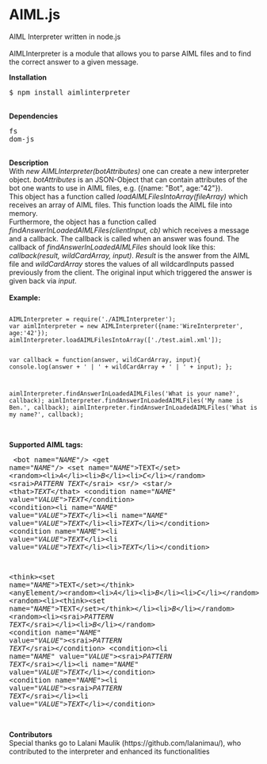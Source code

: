 AIML.js
=======

AIML Interpreter written in node.js<br/>
<br/>
AIMLInterpreter is a module that allows you to parse AIML files and to find the correct answer to a given message.<br/>

<b>Installation</b>
<pre>$ npm install aimlinterpreter</pre>
<br/>
<b>Dependencies</b><pre>
fs
dom-js</pre>
<br/>
<b>Description</b><br/>
With <i>new AIMLInterpreter(botAttributes)</i> one can create a new interpreter object. <i>botAttributes</i> is an JSON-Object that 
can contain attributes of the bot one wants to use in AIML files, e.g. ({name: "Bot", age:"42"}).<br/>
This object has a function called <i>loadAIMLFilesIntoArray(fileArray)</i> which receives an array of AIML files. 
This function loads the AIML file into memory.<br/>
Furthermore, the object has a function called <i>findAnswerInLoadedAIMLFiles(clientInput, cb)</i> which receives 
a message and a callback. The callback is called when an answer was found. 
The callback of <i>findAnswerInLoadedAIMLFiles</i> should look like this: <i>callback(result, wildCardArray, input)</i>.
<i>Result</i> is the answer from the AIML file and <i>wildCardArray</i> stores the values of all wildcardInputs passed previously from the client. The original input which triggered the answer is given back via <i>input</i>.	
<br/><br/>
<b>Example:</b><br/>
<pre><code>
AIMLInterpreter = require('./AIMLInterpreter');
var aimlInterpreter = new AIMLInterpreter({name:'WireInterpreter', age:'42'});
aimlInterpreter.loadAIMLFilesIntoArray(['./test.aiml.xml']);

var callback = function(answer, wildCardArray, input){
    console.log(answer + ' | ' + wildCardArray + ' | ' + input);
};

aimlInterpreter.findAnswerInLoadedAIMLFiles('What is your name?', callback);
aimlInterpreter.findAnswerInLoadedAIMLFiles('My name is Ben.', callback);
aimlInterpreter.findAnswerInLoadedAIMLFiles('What is my name?', callback);
</code></pre><br/>
<b>Supported AIML tags:</b><pre>
&lt;bot name="<i>NAME</i>"/>
&lt;get name="<i>NAME</i>"/>
&lt;set name="<i>NAME</i>">TEXT&lt;/set>
&lt;random>&lt;li><i>A</i>&lt;/li>&lt;li><i>B</i>&lt;/li>&lt;li><i>C</i>&lt;/li>&lt;/random>
&lt;srai><i>PATTERN TEXT</i>&lt;/srai>
&lt;sr/>
&lt;star/>
&lt;that><i>TEXT</i>&lt;/that>
&lt;condition name="<i>NAME</i>" value="<i>VALUE</i>"><i>TEXT</i>&lt;/condition>
&lt;condition>&lt;li name="<i>NAME</i>" value="<i>VALUE</i>"><i>TEXT</i>&lt;/li>&lt;li name="<i>NAME</i>" value="<i>VALUE</i>"><i>TEXT</i>&lt;/li>&lt;li><i>TEXT</i>&lt;/li>&lt;/condition>
&lt;condition name="<i>NAME</i>">&lt;li value="<i>VALUE</i>"><i>TEXT</i>&lt;/li>&lt;li value="<i>VALUE</i>"><i>TEXT</i>&lt;/li>&lt;li><i>TEXT</i>&lt;/li>&lt;/condition>

&lt;think>&lt;set name="<i>NAME</i>">TEXT&lt;/set>&lt;/think>
&lt;anyElement/>&lt;random>&lt;li><i>A</i>&lt;/li>&lt;li><i>B</i>&lt;/li>&lt;li><i>C</i>&lt;/li>&lt;/random>&lt;anyElement/>
&lt;random>&lt;li>&lt;think>&lt;set name="<i>NAME</i>">TEXT&lt;/set>&lt;/think>&lt;/li>&lt;li><i>B</i>&lt;/li>&lt;/random>
&lt;random>&lt;li>&lt;srai><i>PATTERN TEXT</i>&lt;/srai>&lt;/li>&lt;li><i>B</i>&lt;/li>&lt;/random>
&lt;condition name="<i>NAME</i>" value="<i>VALUE</i>">&lt;srai><i>PATTERN TEXT</i>&lt;/srai>&lt;/condition>
&lt;condition>&lt;li name="<i>NAME</i>" value="<i>VALUE</i>">&lt;srai><i>PATTERN TEXT</i>&lt;/srai>&lt;/li>&lt;li name="<i>NAME</i>" value="<i>VALUE</i>"><i>TEXT</i>&lt;/li>&lt;/condition>
&lt;condition name="<i>NAME</i>">&lt;li value="<i>VALUE</i>">&lt;srai><i>PATTERN TEXT</i>&lt;/srai>&lt;/li>&lt;li value="<i>VALUE</i>"><i>TEXT</i>&lt;/li>&lt;/condition>
</pre>

<br/>
<b>Contributors</b><br/>
Special thanks go to Lalani Maulik (https://github.com/lalanimau/), who contributed to the interpreter and enhanced its functionalities
